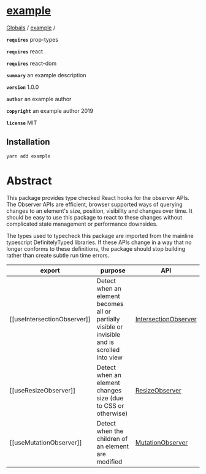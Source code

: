 # **[example](README.md)**

[Globals]() / [example](README.md) /

**`requires`** prop-types

**`requires`** react

**`requires`** react-dom

**`summary`** an example description

**`version`** 1.0.0

**`author`** an example author

**`copyright`** an example author 2019

**`license`** MIT
## Installation

```bash
yarn add example
```
# Abstract
This package provides type checked React hooks for the observer APIs. The Observer APIs are efficient, browser supported ways
of querying changes to an element's size, position, visibility and changes over time. It should be easy to
use this package to react to these changes without complicated state management or performance downsides.

The types used to typecheck this package are imported from the mainline typescript DefinitelyTyped libraries.
If these APIs change in a way that no longer conforms to these definitions, the package should stop building
rather than create subtle run time errors.

| export | purpose | API  |
|--------|---------|------|
| [[useIntersectionObserver]] | Detect when an element becomes all or partially visible or invisible and is scrolled into view | [IntersectionObserver][mdn: IntersectionObserver] |
| [[useResizeObserver]] | Detect when an element changes size (due to CSS or otherwise) | [ResizeObserver][mdn: ResizeObserver] |
| [[useMutationObserver]] | Detect when the children of an element are modified | [MutationObserver][mdn: MutationObserver] |

[mdn: IntersectionObserver]: https://developer.mozilla.org/en-US/docs/Web/API/Intersection_Observer_API "Mozilla Developer Network: IntersectionObserver"
[mdn: MutationObserver]: https://developer.mozilla.org/en-US/docs/Web/API/MutationObserver "Mozilla Developer Network: MutationObserver"
[mdn: ResizeObserver]: https://developer.mozilla.org/en-US/docs/Web/API/ResizeObserver "Mozilla Developer Network: ResizeObserver"
